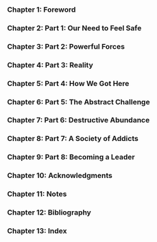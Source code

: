 ### Chapter 1: Foreword

### Chapter 2: Part 1: Our Need to Feel Safe

### Chapter 3: Part 2: Powerful Forces

### Chapter 4: Part 3: Reality

### Chapter 5: Part 4: How We Got Here

### Chapter 6: Part 5: The Abstract Challenge

### Chapter 7: Part 6: Destructive Abundance

### Chapter 8: Part 7: A Society of Addicts

### Chapter 9: Part 8: Becoming a Leader

### Chapter 10: Acknowledgments

### Chapter 11: Notes

### Chapter 12: Bibliography

### Chapter 13: Index

